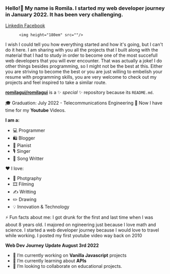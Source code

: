 ### Hello!👋 My name is Romila. I started my web developer journey in January 2022. It has been very challenging.

<div>
 <a href="https://github.com/romilagui>
 <strong> <a href="https://www.linkedin.com/in/romila-rangel-576423a4/"> Linkedin </a></strong>
 <a href="https://www.facebook.com/RomilaaRangel/"> Facebook </a>
                                                       
          <img height="180em" src=""/>
 </div>

I wish I could tell you how everything started and how it's going, but I can't do it here.
I am sharing with you all the projects that I built along with the material that I had to study in order to become one of the most succefull web developers that you will ever encounter. That was actually a joke! I do other things besides programming, so I might not be the best at this. Either you are striving to become the best or you are just willing to embelish your resume with programming skills, you are very welcome to check out my projects and feel inspired to take a similar route. 

**[romilagui/romilagui](https://github.com/romilagui)** is a ✨ _special_ ✨ repository because its `README.md`.

🎓 Graduation: July 2022 - Telecommunications Engineering
🎥 Now I have time for my **Youtube** Videos.

**I am a:**
- 💻  Programmer
- 🛍️ Blogger
- 🎹 Pianist 
- 🎙️ Singer
- 🎼 Song Writter

❤️ I love: 
- 📸 Photgraphy
- 🎞️ Filming
- ✍️ Writting
- ✏️ Drawing
- 💡 Innovation & Technology 

 ⚡ Fun facts about me: 
   I got drunk for the first and last time when I was about 8 years old.
   I majored on ngineering just because I love math and science.
   I started a web developer journey because I would love to travel while working.
   I posted my first youtube video way back on 2010

**Web Dev Journey** 
**Update August 3rd 2022**
- 🔭 I’m currently working on **Vanilla Javascript** projects
- 🌱 I’m currently learning about **APIs**
- 👯 I’m looking to collaborate on educational projects.


<!-- 
Here are some ideas to get you started:
- 🤔 I’m looking for help with ...
- 💬 Ask me about ...
- 📫 How to reach me: ...
- 😄 Pronouns: ...
- ⚡ Fun fact: ...
-->
